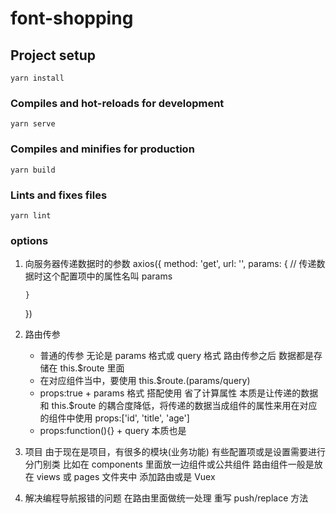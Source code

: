 # font-shopping

## Project setup

```
yarn install
```

### Compiles and hot-reloads for development

```
yarn serve
```

### Compiles and minifies for production

```
yarn build
```

### Lints and fixes files

```
yarn lint
```

### options

1.  向服务器传递数据时的参数
    axios({
    method: 'get',
    url: '',
    params: { // 传递数据时这个配置项中的属性名叫 params

        }

    })

2.  路由传参
    - 普通的传参 无论是 params 格式或 query 格式 路由传参之后 数据都是存储在 this.$route 里面
    - 在对应组件当中，要使用 this.$route.(params/query)
    - props:true + params 格式 搭配使用 省了计算属性
      本质是让传递的数据和 this.$route 的耦合度降低，将传递的数据当成组件的属性来用在对应的组件中使用 props:['id', 'title', 'age']
    - props:function(){} + query 本质也是
3.  项目
    由于现在是项目，有很多的模块(业务功能)
    有些配置项或是设置需要进行分门别类
    比如在 components 里面放一边组件或公共组件
    路由组件一般是放在 views 或 pages 文件夹中
    添加路由或是 Vuex
4.  解决编程导航报错的问题
    在路由里面做统一处理 重写 push/replace 方法
